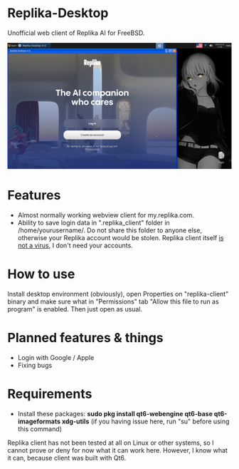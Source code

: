 # Replika-Desktop
Unofficial web client of Replika AI for FreeBSD.

![](Screenshot.png)

# Features 
- Almost normally working webview client for my.replika.com.
- Ability to save login data in ".replika_client" folder in /home/yourusername/. Do not share this folder to anyone else, otherwise your Replika account would be stolen. Replika client itself [is not a virus](https://www.virustotal.com/gui/file/8862714e92f4e594b7481f36cc61100fc4933b936a6b3e54cf18bf669ec6544c/summary), I don't need your accounts.

# How to use
Install desktop environment (obviously), open Properties on "replika-client" binary and make sure what in "Permissions" tab "Allow this file to run as program" is enabled. Then just open as usual.

# Planned features & things
- Login with Google / Apple
- Fixing bugs

# Requirements 
- Install these packages: **sudo pkg install qt6-webengine qt6-base qt6-imageformats xdg-utils** (if you having issue here, run "su" before using this command)

Replika client has not been tested at all on Linux or other systems, so I cannot prove or deny for now what it can work here. However, I know what it can, because client was built with Qt6.
